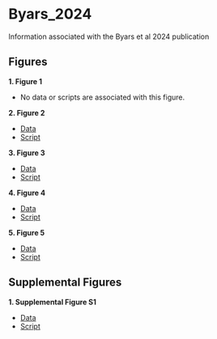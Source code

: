 # Byars_2024
Information associated with the Byars et al 2024 publication

## Figures
**1. Figure 1**
- No data or scripts are associated with this figure.

**2. Figure 2**

- [Data](https://github.com/riddlenc/Byars_2024/blob/fe10a65d7cae5b0e450c412ec5cac586ffbf596a/Data_2.zip)
- [Script](https://github.com/riddlenc/Byars_2024/blob/7aa2397dba6dd1c4070235700e4c7c07747c9c6a/Figure%202.Rmd)


**3. Figure 3**

- [Data](https://github.com/riddlenc/Byars_2024/blob/944f774913ad385d7f98f52c90e49512d09bef6c/Data_3.zip)
- [Script](https://github.com/riddlenc/Byars_2024/blob/58998a7adec6edf2594eb3881be3e2efe7762201/Figure%203.Rmd)

     
**4. Figure 4**

- [Data](https://github.com/riddlenc/Byars_2024/blob/24c61cee70bc024b69e74da8a1dd6389c4faaf2d/Data_4.zip)
- [Script](https://github.com/riddlenc/Byars_2024/blob/a7af1644201481a52a4623504dd08c2d99504816/Figure%204.Rmd)


**5. Figure 5**

- [Data](https://github.com/riddlenc/Byars_2024/blob/667eb09e28a5805e305099d98ea60c1cd69a4b04/Data_5.zip)
- [Script](https://github.com/riddlenc/Byars_2024/blob/d379891e8508172c5e80070bd29fde9255c95485/Figure%205.Rmd)

## Supplemental Figures

**1. Supplemental Figure S1**

- [Data](https://github.com/riddlenc/Byars_2024/blob/b2d23efe8838ae1409584ec6616f0b305ad2698a/Data_S1.zip)
- [Script](https://github.com/riddlenc/Byars_2024/blob/b44fbc3385d3ce56ebe0597f13cbb0276469c926/Supplemental%20Figure%201.Rmd)

